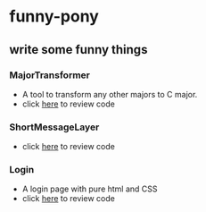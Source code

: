 # funny-pony

## write some funny things

### MajorTransformer
- A tool to transform any other majors to C major.
- click [here](https://github.com/silent181/funny-pony/tree/master/trivialities/majorTransformer) to review code

### ShortMessageLayer
- click [here](https://github.com/silent181/funny-pony/tree/master/components/ShortMessageLayer) to review code

### Login
- A login page with pure html and CSS
- click [here](https://github.com/silent181/funny-pony/tree/master/trivialities/Login) to review code